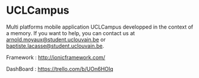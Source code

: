 # UCLCampus
Multi platforms mobile application UCLCampus developped in the context of a memory. If you want to help, you can contact us at arnold.moyaux@student.uclouvain.be or baptiste.lacasse@student.uclouvain.be.

Framework : http://ionicframework.com/

DashBoard : https://trello.com/b/UOn6HOIq
